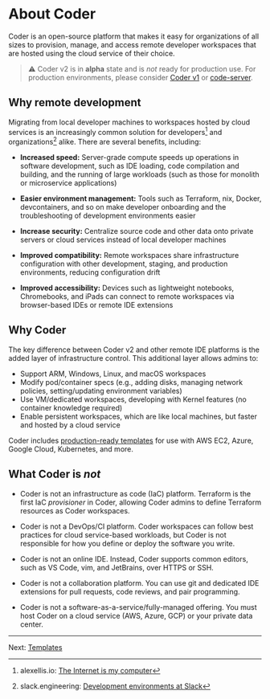 # About Coder

Coder is an open-source platform that makes it easy for organizations of all
sizes to provision, manage, and access remote developer workspaces that are
hosted using the cloud service of their choice.

> ⚠️ Coder v2 is in **alpha** state and is *not* ready for production use. For
> production environments, please consider [Coder v1](https://coder.com/docs) or
> [code-server](https://github.com/cdr/code-server).

## Why remote development

Migrating from local developer machines to workspaces hosted by cloud services
is an increasingly common solution for developers[^1] and organizations[^2]
alike. There are several benefits, including:

- **Increased speed:** Server-grade compute speeds up operations in software
  development, such as IDE loading, code compilation and building, and the
  running of large workloads (such as those for monolith or microservice
  applications)

- **Easier environment management:** Tools such as Terraform, nix, Docker,
  devcontainers, and so on make developer onboarding and the troubleshooting of
  development environments easier

- **Increase security:** Centralize source code and other data onto private
  servers or cloud services instead of local developer machines

- **Improved compatibility:** Remote workspaces share infrastructure
  configuration with other development, staging, and production environments,
  reducing configuration drift

- **Improved accessibility:** Devices such as lightweight notebooks,
  Chromebooks, and iPads can connect to remote workspaces via browser-based IDEs
  or remote IDE extensions

## Why Coder

The key difference between Coder v2 and other remote IDE platforms is the added
layer of infrastructure control. This additional layer allows admins to:

- Support ARM, Windows, Linux, and macOS workspaces
- Modify pod/container specs (e.g., adding disks, managing network policies,
  setting/updating environment variables)
- Use VM/dedicated workspaces, developing with Kernel features (no container
  knowledge required)
- Enable persistent workspaces, which are like local machines, but faster and
  hosted by a cloud service

Coder includes [production-ready templates](../examples) for use with AWS EC2,
Azure, Google Cloud, Kubernetes, and more.

## What Coder is *not*

- Coder is not an infrastructure as code (IaC) platform. Terraform is the first
  IaC *provisioner* in Coder, allowing Coder admins to define Terraform
 resources as Coder workspaces.

- Coder is not a DevOps/CI platform. Coder workspaces can follow best practices
  for cloud service-based workloads, but Coder is not responsible for how you
  define or deploy the software you write.

- Coder is not an online IDE. Instead, Coder supports common editors, such as VS
  Code, vim, and JetBrains, over HTTPS or SSH.

- Coder is not a collaboration platform. You can use git and dedicated IDE
  extensions for pull requests, code reviews, and pair programming.

- Coder is not a software-as-a-service/fully-managed offering. You must host
  Coder on a cloud service (AWS, Azure, GCP) or your private data center.

---

Next: [Templates](./templates.md)

[^1]: alexellis.io: [The Internet is my
    computer](https://blog.alexellis.io/the-internet-is-my-computer/)

[^2]: slack.engineering: [Development environments at
    Slack](https://slack.engineering/development-environments-at-slack)
